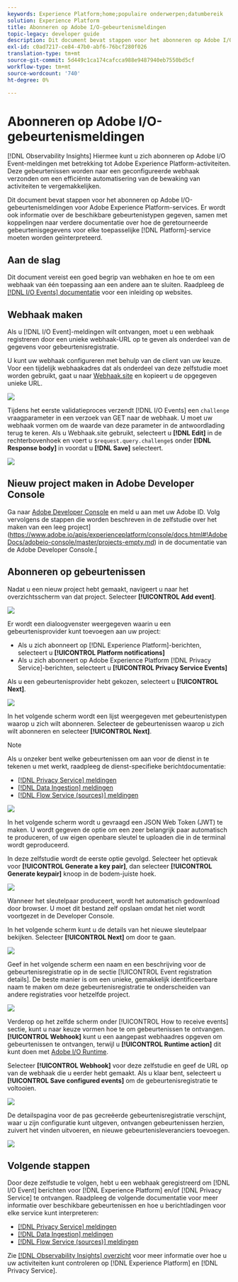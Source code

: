 ```yaml
---
keywords: Experience Platform;home;populaire onderwerpen;datumbereik
solution: Experience Platform
title: Abonneren op Adobe I/O-gebeurtenismeldingen
topic-legacy: developer guide
description: Dit document bevat stappen voor het abonneren op Adobe I/O-gebeurtenismeldingen voor Adobe Experience Platform-services. De informatie van de verwijzing betreffende beschikbare gebeurtenistypen wordt ook verstrekt, samen met verbindingen aan verdere documentatie over hoe te om teruggekeerde gebeurtenisgegevens voor elke toepasselijke  [!DNL Platform] dienst te interpreteren.
exl-id: c0ad7217-ce84-47b0-abf6-76bcf280f026
translation-type: tm+mt
source-git-commit: 5d449c1ca174cafcca988e9487940eb7550bd5cf
workflow-type: tm+mt
source-wordcount: '740'
ht-degree: 0%

---
```


# Abonneren op Adobe I/O-gebeurtenismeldingen

[!DNL Observability Insights] Hiermee kunt u zich abonneren op Adobe I/O Event-meldingen met betrekking tot Adobe Experience Platform-activiteiten. Deze gebeurtenissen worden naar een geconfigureerde webhaak verzonden om een efficiënte automatisering van de bewaking van activiteiten te vergemakkelijken.

Dit document bevat stappen voor het abonneren op Adobe I/O-gebeurtenismeldingen voor Adobe Experience Platform-services. Er wordt ook informatie over de beschikbare gebeurtenistypen gegeven, samen met koppelingen naar verdere documentatie over hoe de geretourneerde gebeurtenisgegevens voor elke toepasselijke [!DNL Platform]-service moeten worden geïnterpreteerd.

## Aan de slag

Dit document vereist een goed begrip van webhaken en hoe te om een webhaak van één toepassing aan een andere aan te sluiten. Raadpleeg de [[!DNL I/O Events] documentatie](https://www.adobe.io/apis/experienceplatform/events/docs.html#!adobedocs/adobeio-events/master/intro/webhook_docs_intro.md) voor een inleiding op websites.

## Webhaak maken

Als u [!DNL I/O Event]-meldingen wilt ontvangen, moet u een webhaak registreren door een unieke webhaak-URL op te geven als onderdeel van de gegevens voor gebeurtenisregistratie.

U kunt uw webhaak configureren met behulp van de client van uw keuze. Voor een tijdelijk webhaakadres dat als onderdeel van deze zelfstudie moet worden gebruikt, gaat u naar [Webhaak.site](https://webhook.site/) en kopieert u de opgegeven unieke URL.

![](../images/notifications/webhook-url.png)

Tijdens het eerste validatieproces verzendt [!DNL I/O Events] een `challenge` vraagparameter in een verzoek van GET naar de webhaak. U moet uw webhaak vormen om de waarde van deze parameter in de antwoordlading terug te keren. Als u Webhaak.site gebruikt, selecteert u **[!DNL Edit]** in de rechterbovenhoek en voert u `$request.query.challenge$` onder **[!DNL Response body]** in voordat u **[!DNL Save]** selecteert.

![](../images/notifications/response-challenge.png)

## Nieuw project maken in Adobe Developer Console

Ga naar [Adobe Developer Console](https://www.adobe.com/go/devs_console_ui) en meld u aan met uw Adobe ID. Volg vervolgens de stappen die worden beschreven in de zelfstudie over het maken van een leeg project](https://www.adobe.io/apis/experienceplatform/console/docs.html#!AdobeDocs/adobeio-console/master/projects-empty.md) in de documentatie van de Adobe Developer Console.[

## Abonneren op gebeurtenissen

Nadat u een nieuw project hebt gemaakt, navigeert u naar het overzichtsscherm van dat project. Selecteer **[!UICONTROL Add event]**.

![](../images/notifications/add-event-button.png)

Er wordt een dialoogvenster weergegeven waarin u een gebeurtenisprovider kunt toevoegen aan uw project:

* Als u zich abonneert op [!DNL Experience Platform]-berichten, selecteert u **[!UICONTROL Platform notifications]**
* Als u zich abonneert op Adobe Experience Platform [!DNL Privacy Service]-berichten, selecteert u **[!UICONTROL Privacy Service Events]**

Als u een gebeurtenisprovider hebt gekozen, selecteert u **[!UICONTROL Next]**.

![](../images/notifications/event-provider.png)

In het volgende scherm wordt een lijst weergegeven met gebeurtenistypen waarop u zich wilt abonneren. Selecteer de gebeurtenissen waarop u zich wilt abonneren en selecteer **[!UICONTROL Next]**.

>[!NOTE]
>
>Als u onzeker bent welke gebeurtenissen om aan voor de dienst in te tekenen u met werkt, raadpleeg de dienst-specifieke berichtdocumentatie:
>
>* [[!DNL Privacy Service] meldingen](../../privacy-service/privacy-events.md)
>* [[!DNL Data Ingestion] meldingen](../../ingestion/quality/subscribe-events.md)
>* [[!DNL Flow Service (sources)] meldingen](../../sources/notifications.md)


![](../images/notifications/choose-event-subscriptions.png)

In het volgende scherm wordt u gevraagd een JSON Web Token (JWT) te maken. U wordt gegeven de optie om een zeer belangrijk paar automatisch te produceren, of uw eigen openbare sleutel te uploaden die in de terminal wordt geproduceerd.

In deze zelfstudie wordt de eerste optie gevolgd. Selecteer het optievak voor **[!UICONTROL Generate a key pair]**, dan selecteer **[!UICONTROL Generate keypair]** knoop in de bodem-juiste hoek.

![](../images/notifications/generate-keypair.png)

Wanneer het sleutelpaar produceert, wordt het automatisch gedownload door browser. U moet dit bestand zelf opslaan omdat het niet wordt voortgezet in de Developer Console.

In het volgende scherm kunt u de details van het nieuwe sleutelpaar bekijken. Selecteer **[!UICONTROL Next]** om door te gaan.

![](../images/notifications/keypair-generated.png)

Geef in het volgende scherm een naam en een beschrijving voor de gebeurtenisregistratie op in de sectie [!UICONTROL Event registration details]. De beste manier is om een unieke, gemakkelijk identificeerbare naam te maken om deze gebeurtenisregistratie te onderscheiden van andere registraties voor hetzelfde project.

![](../images/notifications/registration-details.png)

Verderop op het zelfde scherm onder [!UICONTROL How to receive events] sectie, kunt u naar keuze vormen hoe te om gebeurtenissen te ontvangen. **[!UICONTROL Webhook]** kunt u een aangepast webhaadres opgeven om gebeurtenissen te ontvangen, terwijl u  **[!UICONTROL Runtime action]** dit kunt doen met  [Adobe I/O Runtime](https://www.adobe.io/apis/experienceplatform/runtime/docs.html).

Selecteer **[!UICONTROL Webhook]** voor deze zelfstudie en geef de URL op van de webhaak die u eerder hebt gemaakt. Als u klaar bent, selecteert u **[!UICONTROL Save configured events]** om de gebeurtenisregistratie te voltooien.

![](../images/notifications/receive-events.png)

De detailspagina voor de pas gecreëerde gebeurtenisregistratie verschijnt, waar u zijn configuratie kunt uitgeven, ontvangen gebeurtenissen herzien, zuivert het vinden uitvoeren, en nieuwe gebeurtenisleveranciers toevoegen.

![](../images/notifications/registration-complete.png)

## Volgende stappen

Door deze zelfstudie te volgen, hebt u een webhaak geregistreerd om [!DNL I/O Event] berichten voor [!DNL Experience Platform] en/of [!DNL Privacy Service] te ontvangen. Raadpleeg de volgende documentatie voor meer informatie over beschikbare gebeurtenissen en hoe u berichtladingen voor elke service kunt interpreteren:

* [[!DNL Privacy Service] meldingen](../../privacy-service/privacy-events.md)
* [[!DNL Data Ingestion] meldingen](../../ingestion/quality/subscribe-events.md)
* [[!DNL Flow Service (sources)] meldingen](../../sources/notifications.md)

Zie [[!DNL Observability Insights] overzicht](../home.md) voor meer informatie over hoe u uw activiteiten kunt controleren op [!DNL Experience Platform] en [!DNL Privacy Service].

